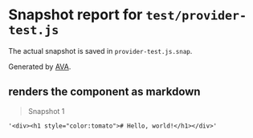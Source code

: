 # Snapshot report for `test/provider-test.js`

The actual snapshot is saved in `provider-test.js.snap`.

Generated by [AVA](https://ava.li).

## renders the component as markdown

> Snapshot 1

    '<div><h1 style="color:tomato"># Hello, world!</h1></div>'
